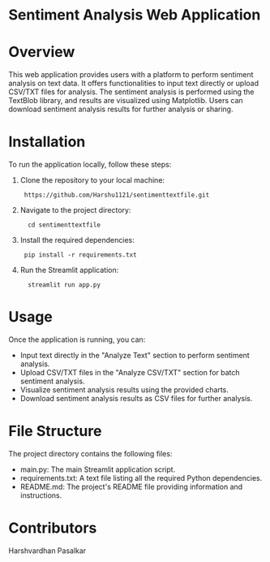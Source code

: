 # Sentiment Analysis Web Application
# Overview
This web application provides users with a platform to perform sentiment analysis on text data. It offers functionalities to input text directly or upload CSV/TXT files for analysis. The sentiment analysis is performed using the TextBlob library, and results are visualized using Matplotlib. Users can download sentiment analysis results for further analysis or sharing.

# Installation
To run the application locally, follow these steps:

1. Clone the repository to your local machine:

        https://github.com/Harshu1121/sentimenttextfile.git

2. Navigate to the project directory:

         cd sentimenttextfile

3. Install the required dependencies:

        pip install -r requirements.txt

4. Run the Streamlit application:

         streamlit run app.py
   

# Usage
Once the application is running, you can:

* Input text directly in the "Analyze Text" section to perform sentiment analysis.
* Upload CSV/TXT files in the "Analyze CSV/TXT" section for batch sentiment analysis.
* Visualize sentiment analysis results using the provided charts.
* Download sentiment analysis results as CSV files for further analysis.

# File Structure
The project directory contains the following files:

* main.py: The main Streamlit application script.
* requirements.txt: A text file listing all the required Python dependencies.
* README.md: The project's README file providing information and instructions.



# Contributors
Harshvardhan Pasalkar
